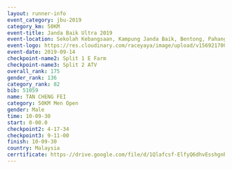 ```yaml
---
layout: runner-info 
event_category: jbu-2019 
category_km: 50KM 
event-title: Janda Baik Ultra 2019  
event-location: Sekolah Kebangsaan, Kampung Janda Baik, Bentong, Pahang, Malaysia 
event-logo: https://res.cloudinary.com/raceyaya/image/upload/v1569217009/logo/janda-baik_vch1pc.jpg 
event-date: 2019-09-14 
checkpoint-name2: Split 1 E Farm 
checkpoint-name3: Split 2 ATV 
overall_rank: 175
gender_rank: 136
category_rank: 82
bib: 51059
name: TAN CHENG FEI
category: 50KM Men Open
gender: Male
time: 10-09-30
start: 0-00.0
checkpoint2: 4-17-34
checkpoint3: 9-11-00
finish: 10-09-30
country: Malaysia
cerrtificate: https-//drive.google.com/file/d/1Qlafcsf-ElfyQ6dhvEsshgnR5PGDhnun/view?usp=sharing
---
```

